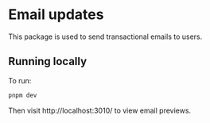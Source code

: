 # Email updates

This package is used to send transactional emails to users.

## Running locally

To run:

```bash
pnpm dev
```

Then visit http://localhost:3010/ to view email previews.
